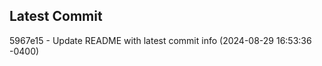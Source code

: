 
## Latest Commit
5967e15 - Update README with latest commit info (2024-08-29 16:53:36 -0400) <Yunxi-Zhou>
